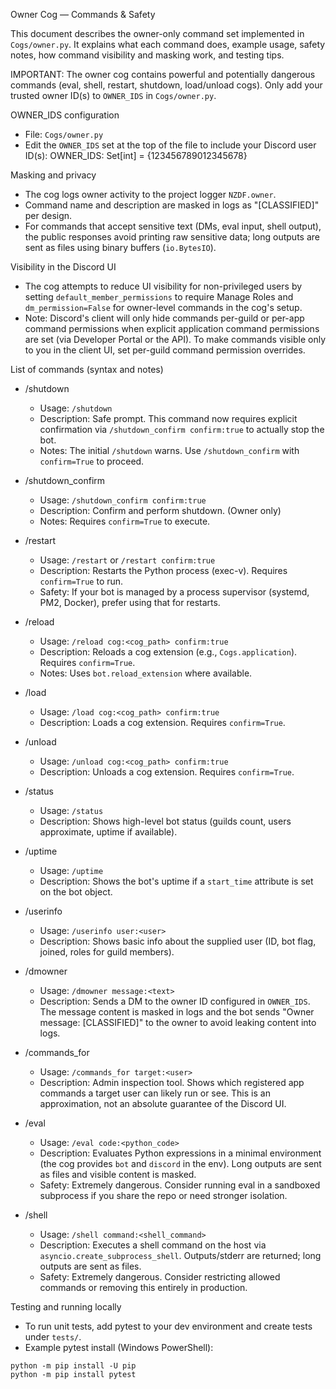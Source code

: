 Owner Cog — Commands & Safety

This document describes the owner-only command set implemented in `Cogs/owner.py`.
It explains what each command does, example usage, safety notes, how command visibility and masking work, and testing tips.

IMPORTANT: The owner cog contains powerful and potentially dangerous commands (eval, shell, restart, shutdown, load/unload cogs). Only add your trusted owner ID(s) to `OWNER_IDS` in `Cogs/owner.py`.

OWNER_IDS configuration
- File: `Cogs/owner.py`
- Edit the `OWNER_IDS` set at the top of the file to include your Discord user ID(s):
  OWNER_IDS: Set[int] = {123456789012345678}

Masking and privacy
- The cog logs owner activity to the project logger `NZDF.owner`.
- Command name and description are masked in logs as "[CLASSIFIED]" per design.
- For commands that accept sensitive text (DMs, eval input, shell output), the public responses avoid printing raw sensitive data; long outputs are sent as files using binary buffers (`io.BytesIO`).

Visibility in the Discord UI
- The cog attempts to reduce UI visibility for non-privileged users by setting `default_member_permissions` to require Manage Roles and `dm_permission=False` for owner-level commands in the cog's setup.
- Note: Discord's client will only hide commands per-guild or per-app command permissions when explicit application command permissions are set (via Developer Portal or the API). To make commands visible only to you in the client UI, set per-guild command permission overrides.

List of commands (syntax and notes)

- /shutdown
  - Usage: `/shutdown`
  - Description: Safe prompt. This command now requires explicit confirmation via `/shutdown_confirm confirm:true` to actually stop the bot.
  - Notes: The initial `/shutdown` warns. Use `/shutdown_confirm` with `confirm=True` to proceed.

- /shutdown_confirm
  - Usage: `/shutdown_confirm confirm:true`
  - Description: Confirm and perform shutdown. (Owner only)
  - Notes: Requires `confirm=True` to execute.

- /restart
  - Usage: `/restart` or `/restart confirm:true`
  - Description: Restarts the Python process (exec-v). Requires `confirm=True` to run.
  - Safety: If your bot is managed by a process supervisor (systemd, PM2, Docker), prefer using that for restarts.

- /reload
  - Usage: `/reload cog:<cog_path> confirm:true`
  - Description: Reloads a cog extension (e.g., `Cogs.application`). Requires `confirm=True`.
  - Notes: Uses `bot.reload_extension` where available.

- /load
  - Usage: `/load cog:<cog_path> confirm:true`
  - Description: Loads a cog extension. Requires `confirm=True`.

- /unload
  - Usage: `/unload cog:<cog_path> confirm:true`
  - Description: Unloads a cog extension. Requires `confirm=True`.

- /status
  - Usage: `/status`
  - Description: Shows high-level bot status (guilds count, users approximate, uptime if available).

- /uptime
  - Usage: `/uptime`
  - Description: Shows the bot's uptime if a `start_time` attribute is set on the bot object.

- /userinfo
  - Usage: `/userinfo user:<user>`
  - Description: Shows basic info about the supplied user (ID, bot flag, joined, roles for guild members).

- /dmowner
  - Usage: `/dmowner message:<text>`
  - Description: Sends a DM to the owner ID configured in `OWNER_IDS`. The message content is masked in logs and the bot sends "Owner message: [CLASSIFIED]" to the owner to avoid leaking content into logs.

- /commands_for
  - Usage: `/commands_for target:<user>`
  - Description: Admin inspection tool. Shows which registered app commands a target user can likely run or see. This is an approximation, not an absolute guarantee of the Discord UI.

- /eval
  - Usage: `/eval code:<python_code>`
  - Description: Evaluates Python expressions in a minimal environment (the cog provides `bot` and `discord` in the env). Long outputs are sent as files and visible content is masked.
  - Safety: Extremely dangerous. Consider running eval in a sandboxed subprocess if you share the repo or need stronger isolation.

- /shell
  - Usage: `/shell command:<shell_command>`
  - Description: Executes a shell command on the host via `asyncio.create_subprocess_shell`. Outputs/stderr are returned; long outputs are sent as files.
  - Safety: Extremely dangerous. Consider restricting allowed commands or removing this entirely in production.

Testing and running locally
- To run unit tests, add pytest to your dev environment and create tests under `tests/`.
- Example pytest install (Windows PowerShell):
```
python -m pip install -U pip
python -m pip install pytest
```